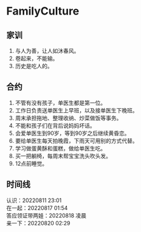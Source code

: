 # FamilyCulture

## 家训
1. 与人为善，让人如沐春风。
2. 卷起来，不能输。
3. 历史是吃人的。    

## 合约
1. 不管有没有孩子，单医生都是第一位。
2. 工作日负责送单医生上早班，以及接单医生下晚班。
3. 周末承担拖地、整理收纳、炒菜做饭等事务。
4. 不能和孩子们在背后说妈妈坏话。
5. 会爱单医生到90岁，等到90岁之后继续黄昏恋。
6. 要给单医生每天拍晚霞，下雨天可用别的方式代替。
7. 学习做蛋黄酥和蛋糕，做给单医生吃。
8. 买一把躺椅，每周末帮宝宝洗头吹头发。  
9. 12点前睡觉。

## 时间线
认识：20220811 23:01  
在一起：20220817 01:54  
答应领证带两娃：20220818 凌晨  
亲一下：20220820 02:29  
